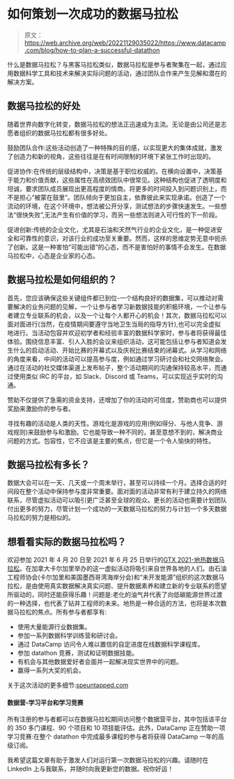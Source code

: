 # 如何策划一次成功的数据马拉松

> 原文：<https://web.archive.org/web/20221129035022/https://www.datacamp.com/blog/how-to-plan-a-successful-datathon>

什么是数据马拉松？与黑客马拉松类似，数据马拉松是参与者聚集在一起，通过应用数据科学工具和技术来解决实际问题的活动，通过团队合作来产生见解和潜在的解决方案。

## 数据马拉松的好处

随着世界向数字化转变，数据马拉松的想法正迅速成为主流。无论是由公司还是志愿者组织的数据马拉松都有很多好处。

鼓励团队合作:这些活动创造了一种特殊的目的感，以实现更大的集体成就，激发了创造力和新的视角，这些往往是在有时间限制的环境下紧张工作时出现的。

促进协作:在传统的层级结构中，决策是基于职位权威的。在横向设置中，决策基于能力和价值贡献，这些属性在高绩效团队中很常见。这种结构也促进了透明度和坦诚，要求团队成员展现出更高程度的情商。将更多的时间投入到问题识别上，而不是担心“被蒙在鼓里”。团队倾向于更加自主，依靠彼此来实现承诺。创造了一个流动的环境，在这个环境中，想法被公开分享，测试想法的步骤快速发生。一些想法“很快失败”,无法产生有价值的学习，而另一些想法则进入可行性的下一阶段。

促进创新:传统的企业文化，尤其是石油和天然气行业的企业文化，是一种促进安全和可靠性的意识，对该行业的成功至关重要。然而，这样的思维定势无意中扼杀了创新。这是一种害怕“可能出错”的心态，而不是害怕好的事情不会发生。在数据马拉松中，心态是企业家的心态。

## 数据马拉松是如何组织的？

首先，您应该确保这些关键组件都已到位-一个结构良好的数据集，可以推动对需要解决的业务问题的见解，一个让参与者学习新数据技能的积极环境，一个让参与者建立专业联系的机会，以及一个让每个人都开心的机会！其次，数据马拉松可以面对面进行(当然，在疫情期间要遵守当地卫生当局的指导方针),也可以完全虚拟地进行。当活动包容并欢迎初学者和经验丰富的数据科学家时，参与者将获得最佳体验。围绕信息丰富、引人入胜的会议来组织活动，这可能包括让参与者知道会发生什么的启动活动、开始比赛的开幕式以及庆祝比赛结束的闭幕式。从学习和网络的角度来看，中间的活动可以提高参与度，例如通过学习研讨会和社交网络聚会。通过在活动的社交媒体渠道上发布帖子，整个活动期间的沟通保持较高水平，而通过使用类似 IRC 的平台，如 Slack、Discord 或 Teams，可以实现近乎实时的沟通。

赞助不仅提供了急需的资金支持，还增加了你的活动的可信度，赞助商也可以提供奖励来激励你的参与者。

寻找有趣的活动是人类的天性。游戏化是游戏的应用(例如得分、与他人竞争、游戏规则)来鼓励参与和激励。它也能导致一种不同的，甚至意想不到的，解决商业问题的方式。包容性，它不应该是主要的焦点，但它是一个令人愉快的特性。

## 数据马拉松有多长？

数据大会可以在一天、几天或一个周末举行，甚至可以持续一个月。选择合适的时间段在整个活动中保持参与度非常重要。面对面的活动非常有利于建立持久的网络联系，尽管虚拟活动可以吸引更广泛甚至全球的观众。更长的活动也需要计划团队付出更多的努力，尽管计划一个成功的一天数据马拉松的努力与计划一个多天数据马拉松的努力是相似的。

## 想看看实际的数据马拉松吗？

欢迎参加 2021 年 4 月 20 日至 2021 年 6 月 25 日举行的[GTX 2021-地热数据马拉松](https://web.archive.org/web/20220808014737/https://www.speuntapped.com/)。在加拿大卡尔加里举办的这一虚拟活动将吸引来自世界各地的人们。由石油工程师协会(卡尔加里和美国墨西哥湾海岸分会)和“未开发能源”组织的这次数据马拉松，是由使用真实数据解决真实问题、提升数据素养和建立新的专业联系的愿望所驱动的，同时还能获得乐趣！问题是:老化的油气井代表了向低碳能源世界过渡的一种选择，也代表了钻井工程师的未来。地热是一种合适的方法，也将是本次数据马拉松的焦点。所有参与者都享有:

*   使用大量能源行业数据集。
*   参加一系列数据科学训练营和研讨会。
*   通过 DataCamp 访问令人难以置信的自定进度在线数据科学课程库。
*   参加 datathon 竞赛，测试和证明数据技能。
*   有机会与其他数据爱好者会面并一起解决现实世界中的问题。
*   赢得一系列大奖的机会。

关于这次活动的更多细节:[speuntapped.com](https://web.archive.org/web/20220808014737/https://www.speuntapped.com/)

#### 数据营-学习平台和学习竞赛

所有注册的参与者都可以在数据马拉松期间访问整个数据营平台，其中包括该平台的 350 多门课程、90 个项目和 10 项技能评估。此外，DataCamp 正在赞助一项学习竞赛:在整个 datathon 中完成最多课程的参与者将获得 DataCamp 一年的高级订阅。

我希望这篇文章有助于激发人们对运行第一次数据马拉松的兴趣。请随时在 LinkedIn 上与我联系，并随时向我更新您的数据。祝你好运！